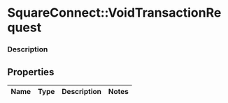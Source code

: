 # SquareConnect::VoidTransactionRequest

### Description



## Properties
Name | Type | Description | Notes
------------ | ------------- | ------------- | -------------


